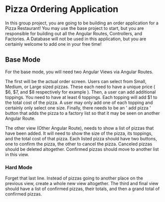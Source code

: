 # Pizza Ordering Application

In this group project, you are going to be building an order application for a Pizza Restaurant! You may use the base project to start, but you are responsible for building out all the Angular Routes, Controllers, and Factories. A Database will not be used in this application, but you are certainly welcome to add one in your free time!

## Base Mode

For the base mode, you will need two Angular Views via Angular Routes.

The first will be the actual order screen. Users can select from Small, Medium, or Large sized pizzas. These each need to have a unique price ( $6, $7, and $8 respectively for example ). Then, a user can add additional toppings. You need to have at least 6 toppings. Each topping will add $1 to the total cost of the pizza. A user may only add one of each topping and certainly only select one size. Finally, there needs to be an ' add pizza ' button that adds the pizza to a factory list so that it may be seen on another Angular Route.

The other view (Other Angular Route), needs to show a list of pizzas that have been added. It will need to show the size of the pizza, its toppings, and the total cost of that pizza. Each listed pizza should have two buttons, one to confirm the pizza, the other to cancel the pizza. Canceled pizzas should be deleted altogether. Confirmed pizzas should move to another list in this view.

### Hard Mode

Forget that last line. Instead of pizzas going to another place on the previous view, create a whole new view altogether. The third and final view should have a list of confirmed pizzas, their totals, and then a grand total of confirmed pizzas.
